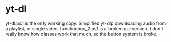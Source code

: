 # yt-dl

yt-dl.ps1 is the only working copy. Simplified yt-dlp downloading audio from a playlist, or single video.
functionbox_2.ps1 is a broken gui version. I don't really know how classes work that much, so the button system is broke.

